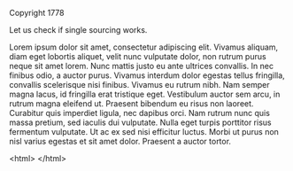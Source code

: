 Copyright 1778
<html>
<head></head>
<body><p>Let us check if single sourcing works.</p>
<p>Lorem ipsum dolor sit amet, consectetur adipiscing elit. Vivamus aliquam, diam eget lobortis aliquet, velit nunc vulputate dolor, non rutrum purus neque sit amet lorem. Nunc mattis justo eu ante ultrices convallis. In nec finibus odio, a auctor purus. Vivamus interdum dolor egestas tellus fringilla, convallis scelerisque nisi finibus. Vivamus eu rutrum nibh. Nam semper magna lacus, id fringilla erat tristique eget. Vestibulum auctor sem arcu, in rutrum magna eleifend ut. Praesent bibendum eu risus non laoreet. Curabitur quis imperdiet ligula, nec dapibus orci. Nam rutrum nunc quis massa pretium, sed iaculis dui vulputate. Nulla eget turpis porttitor risus fermentum vulputate. Ut ac ex sed nisi efficitur luctus. Morbi ut purus non nisl varius egestas et sit amet dolor. Praesent a auctor tortor. </p>


&lt;html&gt;
&lt;/html&gt;


</body>
</html>
